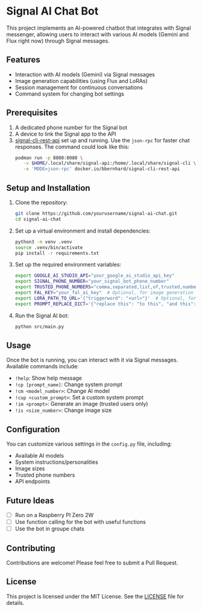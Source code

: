# Signal AI Chat Bot

This project implements an AI-powered chatbot that integrates with Signal messenger, allowing users to interact with various AI models (Gemini and Flux right now) through Signal messages.

## Features

- Interaction with AI models (Gemini) via Signal messages
- Image generation capabilities (using Flux and LoRAs)
- Session management for continuous conversations
- Command system for changing bot settings

## Prerequisites

1. A dedicated phone number for the Signal bot
2. A device to link the Signal app to the API
3. [signal-cli-rest-api](https://github.com/bbernhard/signal-cli-rest-api) set up and running. Use the `json-rpc` for faster chat responses. The command could look like this:
   ```bash
   podman run -p 8080:8080 \
      -v $HOME/.local/share/signal-api:/home/.local/share/signal-cli \
      -e 'MODE=json-rpc' docker.io/bbernhard/signal-cli-rest-api
   ```

## Setup and Installation

1. Clone the repository:
   ```bash
   git clone https://github.com/yourusername/signal-ai-chat.git
   cd signal-ai-chat
   ```

2. Set up a virtual environment and install dependencies:
   ```bash
   python3 -m venv .venv
   source .venv/bin/activate
   pip install -r requirements.txt
   ```

3. Set up the required environment variables:
   ```bash
   export GOOGLE_AI_STUDIO_API="your_google_ai_studio_api_key"
   export SIGNAL_PHONE_NUMBER="your_signal_bot_phone_number"
   export TRUSTED_PHONE_NUMBERS="comma,separated,list,of,trusted,numbers"
   export FAL_KEY="your_fal_ai_key"  # Optional, for image generation
   export LORA_PATH_TO_URL='{"triggerword": "<url>"}'  # Optional, for LoRA models
   export PROMPT_REPLACE_DICT='{"replace this": "to this", "and this": "to this"}'  # Optional
   ```

4. Run the Signal AI bot:
   ```bash
   python src/main.py
   ```

## Usage

Once the bot is running, you can interact with it via Signal messages. Available commands include:

- `!help`: Show help message
- `!cp [prompt_name]`: Change system prompt
- `!cm <model_number>`: Change AI model
- `!cup <custom_prompt>`: Set a custom system prompt
- `!im <prompt>`: Generate an image (trusted users only)
- `!is <size_number>`: Change image size

## Configuration

You can customize various settings in the `config.py` file, including:

- Available AI models
- System instructions/personalities
- Image sizes
- Trusted phone numbers
- API endpoints

## Future Ideas

- [ ] Run on a Raspberry PI Zero 2W
- [ ] Use function calling for the bot with useful functions
- [ ] Use the bot in groupe chats

## Contributing

Contributions are welcome! Please feel free to submit a Pull Request.

## License

This project is licensed under the MIT License. See the [LICENSE](LICENSE) file for details.